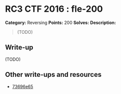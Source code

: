 # RC3 CTF 2016 : fle-200

**Category:** Reversing
**Points:** 200
**Solves:**
**Description:**

> (TODO)

## Write-up

(TODO)

## Other write-ups and resources

* [73696e65](https://github.com/73696e65/ctf-notes/blob/master/2016-ctf.rc3.club/reversing-200-fle.py)
